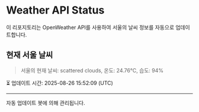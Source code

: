 
# Weather API Status

이 리포지토리는 OpenWeather API를 사용하여 서울의 날씨 정보를 자동으로 업데이트합니다.

## 현재 서울 날씨
> 서울의 현재 날씨: scattered clouds, 온도: 24.76°C, 습도: 94%

⏳ 업데이트 시간: 2025-08-26 15:52:09 (UTC)

---
자동 업데이트 봇에 의해 관리됩니다.
